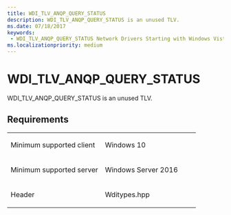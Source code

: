 ```yaml
---
title: WDI_TLV_ANQP_QUERY_STATUS
description: WDI_TLV_ANQP_QUERY_STATUS is an unused TLV.
ms.date: 07/18/2017
keywords:
 - WDI_TLV_ANQP_QUERY_STATUS Network Drivers Starting with Windows Vista
ms.localizationpriority: medium
---
```


# WDI\_TLV\_ANQP\_QUERY\_STATUS


WDI\_TLV\_ANQP\_QUERY\_STATUS is an unused TLV.

## Requirements

<table>
<colgroup>
<col width="50%" />
<col width="50%" />
</colgroup>
<tbody>
<tr class="odd">
<td><p>Minimum supported client</p></td>
<td><p>Windows 10</p></td>
</tr>
<tr class="even">
<td><p>Minimum supported server</p></td>
<td><p>Windows Server 2016</p></td>
</tr>
<tr class="odd">
<td><p>Header</p></td>
<td>Wditypes.hpp</td>
</tr>
</tbody>
</table>

 

 




